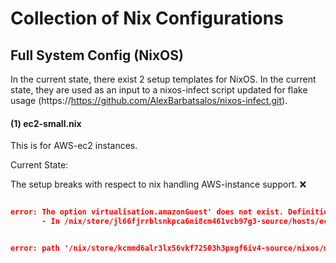 # Collection of Nix Configurations

## Full System Config (NixOS)

In the current state, there exist 2 setup templates for NixOS.
In the current state, they are used as an input to a nixos-infect script updated for flake usage (https://https://github.com/AlexBarbatsalos/nixos-infect.git).

#### (1) ec2-small.nix
This is for AWS-ec2 instances. 

Current State:

The setup breaks with respect to nix handling AWS-instance support. ❌

```json

error: The option virtualisation.amazonGuest' does not exist. Definition values:
       - In /nix/store/jl66fjrrblsnkpca6ni8cm461vcb97g3-source/hosts/ec2-small.nix':
```

```json

error: path '/nix/store/kcmmd6alr3lx56vkf72503h3pxgf6iv4-source/nixos/modules/profiles/amazon-image.nix' does not exist
```

